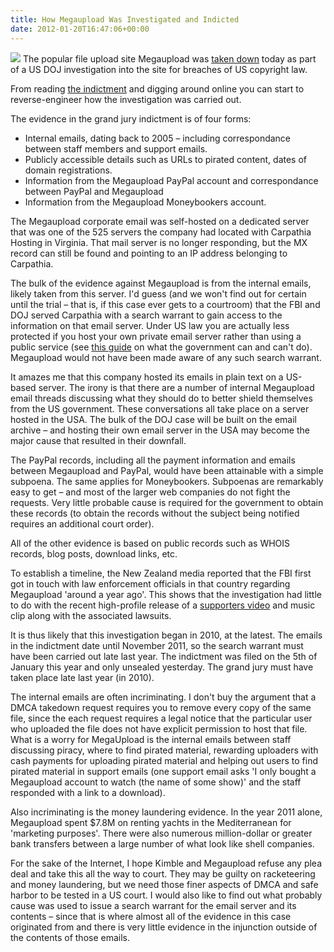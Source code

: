 ```yaml
---
title: How Megaupload Was Investigated and Indicted
date: 2012-01-20T16:47:06+00:00
---
```



<img src="http://mobilitydigest.com/wp-content/uploads/2012/01/image66.png"/> The popular file upload site Megaupload was [taken down](http://www.techmeme.com/120119/p97#a120119p97) today as part of a US DOJ investigation into the site for breaches of US copyright law.

From reading [the indictment](www.scribd.com/doc/78800989/Mega-Indictment) and digging around online you can start to reverse-engineer how the investigation was carried out.

The evidence in the grand jury indictment is of four forms:

- Internal emails, dating back to 2005 – including correspondance between staff members and support emails.
- Publicly accessible details such as URLs to pirated content, dates of domain registrations.
- Information from the Megaupload PayPal account and correspondance between PayPal and Megaupload
- Information from the Megaupload Moneybookers account.

The Megaupload corporate email was self-hosted on a dedicated server that was one of the 525 servers the company had located with Carpathia Hosting in Virginia. That mail server is no longer responding, but the MX record can still be found and pointing to an IP address belonging to Carpathia.

The bulk of the evidence against Megaupload is from the internal emails, likely taken from this server. I'd guess (and we won't find out for certain until the trial – that is, if this case ever gets to a courtroom) that the FBI and DOJ served Carpathia with a search warrant to gain access to the information on that email server. Under US law you are actually less protected if you host your own private email server rather than using a public service (see [this guide](https://ssd.eff.org/book/export/html/42) on what the government can and can't do). Megaupload would not have been made aware of any such search warrant.

It amazes me that this company hosted its emails in plain text on a US-based server. The irony is that there are a number of internal Megaupload email threads discussing what they should do to better shield themselves from the US government. These conversations all take place on a server hosted in the USA. The bulk of the DOJ case will be built on the email archive – and hosting their own email server in the USA may become the major cause that resulted in their downfall.

The PayPal records, including all the payment information and emails between Megaupload and PayPal, would have been attainable with a simple subpoena. The same applies for Moneybookers. Subpoenas are remarkably easy to get – and most of the larger web companies do not fight the requests. Very little probable cause is required for the government to obtain these records (to obtain the records without the subject being notified requires an additional court order).

All of the other evidence is based on public records such as WHOIS records, blog posts, download links, etc.

To establish a timeline, the New Zealand media reported that the FBI first got in touch with law enforcement officials in that country regarding Megaupload 'around a year ago'. This shows that the investigation had little to do with the recent high-profile release of a [supporters video](http://torrentfreak.com/riaa-label-artists-a-list-stars-endorse-megaupload-in-new-song-111209/) and music clip along with the associated lawsuits.

It is thus likely that this investigation began in 2010, at the latest. The emails in the indictment date until November 2011, so the search warrant must have been carried out late last year. The indictment was filed on the 5th of January this year and only unsealed yesterday. The grand jury must have taken place late last year (in 2010).

The internal emails are often incriminating. I don't buy the argument that a DMCA takedown request requires you to remove every copy of the same file, since the each request requires a legal notice that the particular user who uploaded the file does not have explicit permission to host that file. What is a worry for MegaUpload is the internal emails between staff discussing piracy, where to find pirated material, rewarding uploaders with cash payments for uploading pirated material and helping out users to find pirated material in support emails (one support email asks 'I only bought a Megaupload account to watch (the name of some show)' and the staff responded with a link to a download).

Also incriminating is the money laundering evidence. In the year 2011 alone, Megaupload spent $7.8M on renting yachts in the Mediterranean for 'marketing purposes'. There were also numerous million-dollar or greater bank transfers between a large number of what look like shell companies.

For the sake of the Internet, I hope Kimble and Megaupload refuse any plea deal and take this all the way to court. They may be guilty on racketeering and money laundering, but we need those finer aspects of DMCA and safe harbor to be tested in a US court. I would also like to find out what probably cause was used to issue a search warrant for the email server and its contents – since that is where almost all of the evidence in this case originated from and there is very little evidence in the injunction outside of the contents of those emails.

